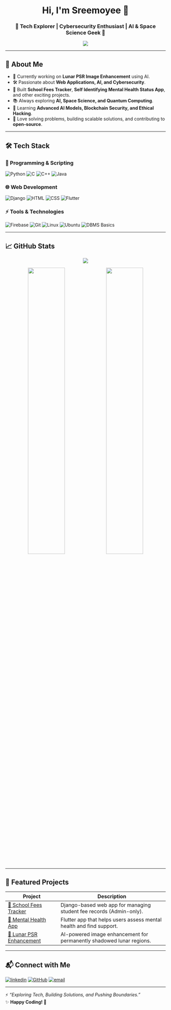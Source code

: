 <h1 align="center">Hi, I'm Sreemoyee 👋</h1>
<h3 align="center">🚀 Tech Explorer | Cybersecurity Enthusiast | AI & Space Science Geek 🚀</h3>

<p align="center">
  <img src="https://readme-typing-svg.herokuapp.com?font=Fira+Code&size=22&pause=1000&color=F75C7E&center=true&vCenter=true&width=600&lines=Front-End+Developer;AI+and+Machine+Learning+Explorer;Cybersecurity+Enthusiast;Open-Source+Contributor;Lunar+PSR+Image+Enhancement+Researcher;Lifelong+Tech+Learner!">
</p>

---

## 🌟 About Me

- 🔭 Currently working on **Lunar PSR Image Enhancement** using AI.
- 🛠 Passionate about **Web Applications, AI, and Cybersecurity**.
- 🚀 Built **School Fees Tracker**, **Self Identifying Mental Health Status App**, and other exciting projects.
- 📚 Always exploring **AI, Space Science, and Quantum Computing**.
- 🌱 Learning **Advanced AI Models, Blockchain Security, and Ethical Hacking**.
- 🎯 Love solving problems, building scalable solutions, and contributing to **open-source**.

---

## 🛠 Tech Stack

### 🚀 Programming & Scripting  
![Python](https://img.shields.io/badge/-Python-3776AB?style=flat-square&logo=python&logoColor=white)
![C](https://img.shields.io/badge/-C-00599C?style=flat-square&logo=c&logoColor=white)
![C++](https://img.shields.io/badge/-C++-00599C?style=flat-square&logo=c%2B%2B&logoColor=white)
![Java](https://img.shields.io/badge/-Java-007396?style=flat-square&logo=java&logoColor=white)

### 🌐 Web Development  
![Django](https://img.shields.io/badge/-Django-092E20?style=flat-square&logo=django&logoColor=white)
![HTML](https://img.shields.io/badge/-HTML5-E34F26?style=flat-square&logo=html5&logoColor=white)
![CSS](https://img.shields.io/badge/-CSS3-1572B6?style=flat-square&logo=css3&logoColor=white)
![Flutter](https://img.shields.io/badge/-Flutter-02569B?style=flat-square&logo=flutter&logoColor=white)

### ⚡ Tools & Technologies  
![Firebase](https://img.shields.io/badge/-Firebase-FFCA28?style=flat-square&logo=firebase&logoColor=black)
![Git](https://img.shields.io/badge/-Git-F05032?style=flat-square&logo=git&logoColor=white)
![Linux](https://img.shields.io/badge/-Linux-FCC624?style=flat-square&logo=linux&logoColor=black)
![Ubuntu](https://img.shields.io/badge/-Ubuntu-E95420?style=flat-square&logo=ubuntu&logoColor=white)
![DBMS Basics](https://img.shields.io/badge/-DBMS-4479A1?style=flat-square&logo=mysql&logoColor=white)

---

## 📈 GitHub Stats  

<p align="center">
  <img src="https://github-readme-streak-stats.herokuapp.com?user=TechExplorer03&theme=radical&hide_border=true">
</p>

<p align="center">
  <img src="https://github-readme-stats.vercel.app/api?username=TechExplorer03&show_icons=true&theme=radical&hide_border=true" width="48%">
  <img src="https://github-readme-stats.vercel.app/api/top-langs/?username=TechExplorer03&layout=compact&theme=radical&hide_border=true" width="48%">
</p>

---

## 🚀 Featured Projects

| Project | Description |
|---------|------------|
| [📌 School Fees Tracker](https://github.com/TechExplorer03/School-Fees-Tracker) | Django-based web app for managing student fee records (Admin-only). |
| [📌 Mental Health App](https://github.com/TechExplorer03) | Flutter app that helps users assess mental health and find support. |
| [📌 Lunar PSR Enhancement](https://github.com/TechExplorer03) | AI-powered image enhancement for permanently shadowed lunar regions. |

---

## 📬 Connect with Me

[![linkedin](https://img.shields.io/badge/-LinkedIn-0077B5?style=for-the-badge&logo=linkedin&logoColor=white)](https://www.linkedin.com/in/sreemoyee-dutta-bb76bb262/)
[![GitHub](https://img.shields.io/badge/-GitHub-181717?style=for-the-badge&logo=github&logoColor=white)](https://github.com/TechExplorer03)
[![email](https://img.shields.io/badge/-Email-D14836?style=for-the-badge&logo=gmail&logoColor=white)](mailto:sreemoyee2003@gmail.com)

---

⚡ *“Exploring Tech, Building Solutions, and Pushing Boundaries.”*  
✨ **Happy Coding! 🚀**
